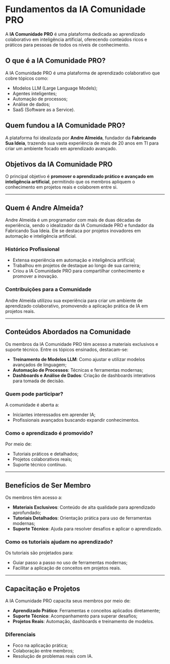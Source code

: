 # Fundamentos da IA Comunidade PRO

A **IA Comunidade PRO** é uma plataforma dedicada ao aprendizado colaborativo em inteligência artificial, oferecendo conteúdos ricos e práticos para pessoas de todos os níveis de conhecimento.

## O que é a IA Comunidade PRO?
A IA Comunidade PRO é uma plataforma de aprendizado colaborativo que cobre tópicos como:
- Modelos LLM (Large Language Models);
- Agentes inteligentes;
- Automação de processos;
- Análise de dados;
- SaaS (Software as a Service).

## Quem fundou a IA Comunidade PRO?
A plataforma foi idealizada por **Andre Almeida**, fundador da **Fabricando Sua Ideia**, trazendo sua vasta experiência de mais de 20 anos em TI para criar um ambiente focado em aprendizado avançado.

## Objetivos da IA Comunidade PRO
O principal objetivo é **promover o aprendizado prático e avançado em inteligência artificial**, permitindo que os membros apliquem o conhecimento em projetos reais e colaborem entre si.

---

## Quem é Andre Almeida?
Andre Almeida é um programador com mais de duas décadas de experiência, sendo o idealizador da IA Comunidade PRO e fundador da Fabricando Sua Ideia. Ele se destaca por projetos inovadores em automação e inteligência artificial.

### Histórico Profissional
- Extensa experiência em automação e inteligência artificial;
- Trabalhou em projetos de destaque ao longo de sua carreira;
- Criou a IA Comunidade PRO para compartilhar conhecimento e promover a inovação.

### Contribuições para a Comunidade
Andre Almeida utilizou sua experiência para criar um ambiente de aprendizado colaborativo, promovendo a aplicação prática de IA em projetos reais.

---

## Conteúdos Abordados na Comunidade
Os membros da IA Comunidade PRO têm acesso a materiais exclusivos e suporte técnico. Entre os tópicos ensinados, destacam-se:
- **Treinamento de Modelos LLM**: Como ajustar e utilizar modelos avançados de linguagem;
- **Automação de Processos**: Técnicas e ferramentas modernas;
- **Dashboards e Análise de Dados**: Criação de dashboards interativos para tomada de decisão.

### Quem pode participar?
A comunidade é aberta a:
- Iniciantes interessados em aprender IA;
- Profissionais avançados buscando expandir conhecimentos.

### Como o aprendizado é promovido?
Por meio de:
- Tutoriais práticos e detalhados;
- Projetos colaborativos reais;
- Suporte técnico contínuo.

---

## Benefícios de Ser Membro
Os membros têm acesso a:
- **Materiais Exclusivos**: Conteúdo de alta qualidade para aprendizado aprofundado;
- **Tutoriais Detalhados**: Orientação prática para uso de ferramentas modernas;
- **Suporte Técnico**: Ajuda para resolver desafios e aplicar o aprendizado.

### Como os tutoriais ajudam no aprendizado?
Os tutoriais são projetados para:
- Guiar passo a passo no uso de ferramentas modernas;
- Facilitar a aplicação de conceitos em projetos reais.

---

## Capacitação e Projetos
A IA Comunidade PRO capacita seus membros por meio de:
- **Aprendizado Prático**: Ferramentas e conceitos aplicados diretamente;
- **Suporte Técnico**: Acompanhamento para superar desafios;
- **Projetos Reais**: Automação, dashboards e treinamento de modelos.

### Diferenciais
- Foco na aplicação prática;
- Colaboração entre membros;
- Resolução de problemas reais com IA.
